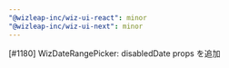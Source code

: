 ```yaml
---
"@wizleap-inc/wiz-ui-react": minor
"@wizleap-inc/wiz-ui-next": minor
---
```


[#1180] WizDateRangePicker: disabledDate props を追加
